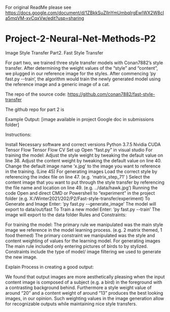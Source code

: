 For original ReadMe please see https://docs.google.com/document/d/1ZBkkSuZlInYmUmbqIrgEwIWX2W8cIa5mqVM-xvCqxVw/edit?usp=sharing 


# Project-2-Neural-Net-Methods-P2


Image Style Transfer
Part2. Fast Style Transfer

For part two, we trained three style transfer models with Conan7882’s style transfer. After determining the weight values of the “style” and “content”, we plugged in our reference image for the styles. After commencing ‘py fast.py --train‘, the algorithm would train the newly generated model using the reference image and a generic image of a cat. 

The repo of the source code: https://github.com/conan7882/fast-style-transfer 

The github repo for part 2 is 


Example Output: [image available in project Google doc in submissions folder]



Instructions:

Install Necessary software and correct versions
Python 3.7.5
Nvidia CUDA
Tensor Flow
Tensor Flow CV
Set up
Open “fast.py” in visual studio
For training the model:
Adjust the style weight by tweaking the default value on line 38.
Adjust the content weight by tweaking the default value on line 40.
Change the default image name ‘x.jpg’ to the image you want to reference in the training. (Line 45)
For generating images
Load the correct style by referencing the index file on line 47. (e.g. ‘matrix_step_71’ )
Select the content image that you want to put through the style transfer by referencing the file name and location on line 49. (e.g. ../data/hawk.jpg’) 
Running the code
Open and direct CMD or Powershell to “experiment” in the project folder (e.g. X:/Winter2021/202/P2/Fast-style-transfer/experiment)
To Generate and Image
Enter:	‘py fast.py --generate_image’
The model will export to data/out/fast
To Train a new model
Enter:  ‘py fast.py --train’
The image will export to the data folder
Rules and Constraints: 

For training the model: 
The primary rule we manipulated was the main style image we reference in the model learning process. (e.g. 2 matrix themed, 1 food themed)
The primary constraint we manipulated was the style and content weighting of values for the learning model.
For generating images
The main rule included only entering pictures of birds to by stylized.
Constraints include the type of model/ image filtering we used to generate the new image.


Explain Process in creating a good output: 

We found that output images are more aesthetically pleasing when the input content image is composed of a subject (e.g. a bird) in the foreground with a contrasting background behind. Furthermore a style weight value of around “20” and a content weight of around “13” produces the best looking images, in our opinion. Such weighting values in the image generation allow for recognizable outputs while maintaining nice style transfers. 
